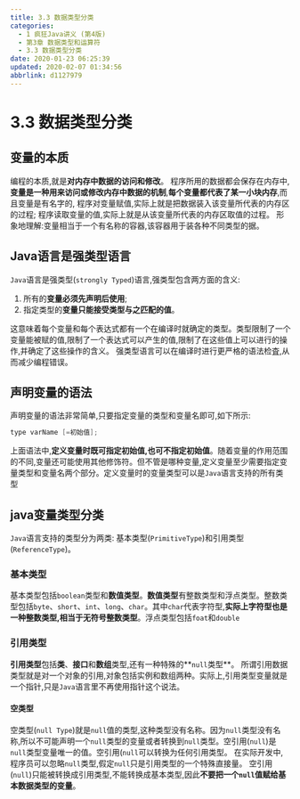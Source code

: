 ```yaml
---
title: 3.3 数据类型分类
categories: 
  - 1 疯狂Java讲义 (第4版)
  - 第3章 数据类型和运算符
  - 3.3 数据类型分类
date: 2020-01-23 06:25:39
updated: 2020-02-07 01:34:56
abbrlink: d1127979
---
```

# 3.3 数据类型分类
## 变量的本质
编程的本质,就是**对内存中数据的访问和修改**。
程序所用的数据都会保存在内存中,**变量是一种用来访问或修改内存中数据的机制**,**每个变量都代表了某一小块内存**,而且变量是有名字的,
程序对变量赋值,实际上就是把数据装入该变量所代表的内存区的过程;
程序读取变量的值,实际上就是从该变量所代表的内存区取值的过程。
形象地理解:变量相当于一个有名称的容器,该容器用于装各种不同类型的据。
## Java语言是强类型语言
`Java`语言是强类型(`strongly Typed`)语言,强类型包含两方面的含义:
1. 所有的**变量必须先声明后使用**;
2. 指定类型的**变量只能接受类型与之匹配的值**。

这意味着每个变量和每个表达式都有一个在编译时就确定的类型。类型限制了一个变量能被赋的值,限制了一个表达式可以产生的值,限制了在这些值上可以进行的操作,并确定了这些操作的含义。
强类型语言可以在编译时进行更严格的语法检査,从而减少编程错误。
## 声明变量的语法
声明变量的语法非常简单,只要指定变量的类型和变量名即可,如下所示:
```java
type varName [=初始值];
```
上面语法中,**定义变量时既可指定初始值,也可不指定初始值**。随着变量的作用范围的不同,变量还可能使用其他修饰符。但不管是哪种变量,定义变量至少需要指定变量类型和变量名两个部分。定义变量时的变量类型可以是`Java`语言支持的所有类型
## java变量类型分类
`Java`语言支持的类型分为两类:
基本类型(`PrimitiveType`)和引用类型(`ReferenceType`)。
### 基本类型
基本类型包括`boolean`类型和**数值类型**。**数值类型**有整数类型和浮点类型。整数类型包括`byte`、`short`、`int`、`long`、`char`。其中`char`代表字符型,**实际上字符型也是一种整数类型,相当于无符号整数类型**。浮点类型包括`foat`和`double`
### 引用类型
**引用类型**包括**类**、**接口**和**数组**类型,还有一种特殊的**`null`类型**。
所谓引用数据类型就是对一个对象的引用,对象包括实例和数组两种。实际上,引用类型变量就是一个指针,只是`Java`语言里不再使用指针这个说法。
#### 空类型
空类型(`null Type`)就是`null`值的类型,这种类型没有名称。因为`null`类型没有名称,所以不可能声明一个`null`类型的变量或者转换到`null`类型。空引用(`null`)是`null`类型变量唯一的值。空引用(`null`可以转换为任何引用类型。
在实际开发中,程序员可以忽略`null`类型,假定`null`只是引用类型的一个特殊直接量。
空引用(`null`)只能被转换成引用类型,不能转换成基本类型,因此**不要把一个`null`值赋给基本数据类型的变量**。
